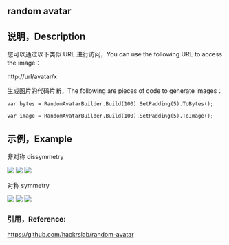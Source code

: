 ﻿## random avatar


## 说明，Description

您可以通过以下类似 URL 进行访问，You can use the following URL to access the image：

http://url/avatar/x

生成图片的代码片断，The following are pieces of code to generate images：

`var bytes = RandomAvatarBuilder.Build(100).SetPadding(5).ToBytes();`

`var image = RandomAvatarBuilder.Build(100).SetPadding(5).ToImage();`


## 示例，Example

非对称 dissymmetry

![](https://raw.githubusercontent.com/chsword/random-avatar/master/example/1.png)
![](https://raw.githubusercontent.com/chsword/random-avatar/master/example/3.png)
![](https://raw.githubusercontent.com/chsword/random-avatar/master/example/4.png)

对称 symmetry

![](https://raw.githubusercontent.com/chsword/random-avatar/master/example/5.png)
![](https://raw.githubusercontent.com/chsword/random-avatar/master/example/6.png)
![](https://raw.githubusercontent.com/chsword/random-avatar/master/example/7.png)

### 引用，Reference:

https://github.com/hackrslab/random-avatar
